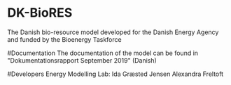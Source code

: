 # DK-BioRES
The Danish bio-resource model developed for the Danish Energy Agency and funded by the Bioenergy Taskforce

#Documentation
The documentation of the model can be found in "Dokumentationsrapport September 2019" (Danish)

#Developers
Energy Modelling Lab:
Ida Græsted Jensen
Alexandra Freltoft
